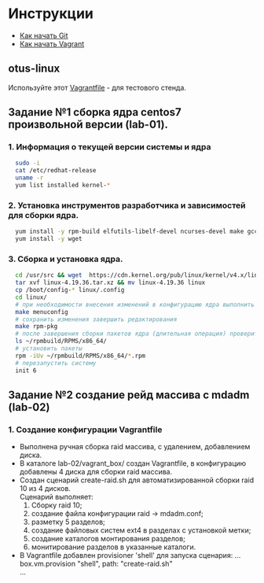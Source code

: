 # Инструкции

* [Как начать Git](git_quick_start.md)
* [Как начать Vagrant](vagrant_quick_start.md)

## otus-linux

Используйте этот [Vagrantfile](Vagrantfile) - для тестового стенда.

## Задание №1 сборка ядра centos7 произвольной версии (lab-01).

### 1. Информация о текущей версии системы и ядра

  ```bash   
    sudo -i   
    cat /etc/redhat-release   
    uname -r   
    yum list installed kernel-*   
  ```   

### 2. Установка инструментов разработчика и зависимостей для сборки ядра.

  ```bash   
    yum install -y rpm-build elfutils-libelf-devel ncurses-devel make gcc bc openssl-devel   
    yum install -y wget   
  ```

### 3. Сборка и установка ядра.

  ```bash   
    cd /usr/src && wget  https://cdn.kernel.org/pub/linux/kernel/v4.x/linux-4.19.36.tar.xz   
    tar xvf linux-4.19.36.tar.xz && mv linux-4.19.36 linux   
    cp /boot/config-* linux/.config   
    cd linux/   
    # при необходимости внесения изменений в конфигурацию ядра выполнить   
    make menuconfig   
    # сохранить изменения завершить редактирования   
    make rpm-pkg   
    # после завершения сборки пакетов ядра (длительная операция) проверить наличие пакетов   
    ls ~/rpmbuild/RPMS/x86_64/   
    # установить пакеты   
    rpm -iUv ~/rpmbuild/RPMS/x86_64/*.rpm   
    # перезапустить систему   
    init 6   
  ```

## Задание №2 создание рейд массива с mdadm (lab-02)

### 1. Создание конфигурации Vagrantfile
  * Выполнена ручная сборка raid массива, с удалением, добавлением диска.
  * В каталоге lab-02/vagrant_box/ создан Vagrantfile, в конфигурацию добавлены 4 диска для сборки raid массива.
  * Создан сценарий create-raid.sh для автоматизированной сборки raid 10 из 4 дисков.   
  Сценарий выполняет:
    1) Сборку raid 10;
    2) создание файла конфигурации raid -> mdadm.conf;
    3) разметку 5 разделов;
    4) создание файловых систем ext4 в разделах с установкой метки;
    5) создание каталогов монтирования разделов;
    6) монитирование разделов в указанные каталоги.
  * В Vagrantfile добавлен provisioner 'shell' для запуска сценария:
  ...   
  box.vm.provision "shell", path: "create-raid.sh"   
  ...   